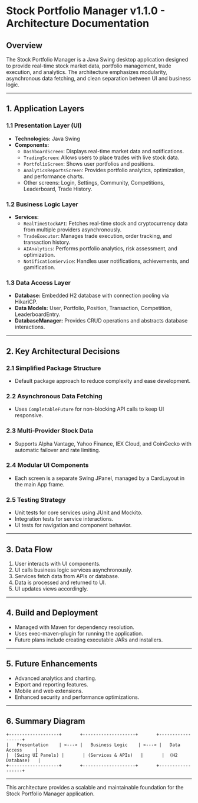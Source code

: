 # Stock Portfolio Manager v1.1.0 - Architecture Documentation

## Overview
The Stock Portfolio Manager is a Java Swing desktop application designed to provide real-time stock market data, portfolio management, trade execution, and analytics. The architecture emphasizes modularity, asynchronous data fetching, and clean separation between UI and business logic.

---

## 1. Application Layers

### 1.1 Presentation Layer (UI)
- **Technologies:** Java Swing
- **Components:**
  - `DashboardScreen`: Displays real-time market data and notifications.
  - `TradingScreen`: Allows users to place trades with live stock data.
  - `PortfolioScreen`: Shows user portfolios and positions.
  - `AnalyticsReportsScreen`: Provides portfolio analytics, optimization, and performance charts.
  - Other screens: Login, Settings, Community, Competitions, Leaderboard, Trade History.

### 1.2 Business Logic Layer
- **Services:**
  - `RealTimeStockAPI`: Fetches real-time stock and cryptocurrency data from multiple providers asynchronously.
  - `TradeExecutor`: Manages trade execution, order tracking, and transaction history.
  - `AIAnalytics`: Performs portfolio analytics, risk assessment, and optimization.
  - `NotificationService`: Handles user notifications, achievements, and gamification.

### 1.3 Data Access Layer
- **Database:** Embedded H2 database with connection pooling via HikariCP.
- **Data Models:** User, Portfolio, Position, Transaction, Competition, LeaderboardEntry.
- **DatabaseManager:** Provides CRUD operations and abstracts database interactions.

---

## 2. Key Architectural Decisions

### 2.1 Simplified Package Structure
- Default package approach to reduce complexity and ease development.

### 2.2 Asynchronous Data Fetching
- Uses `CompletableFuture` for non-blocking API calls to keep UI responsive.

### 2.3 Multi-Provider Stock Data
- Supports Alpha Vantage, Yahoo Finance, IEX Cloud, and CoinGecko with automatic failover and rate limiting.

### 2.4 Modular UI Components
- Each screen is a separate Swing JPanel, managed by a CardLayout in the main App frame.

### 2.5 Testing Strategy
- Unit tests for core services using JUnit and Mockito.
- Integration tests for service interactions.
- UI tests for navigation and component behavior.

---

## 3. Data Flow

1. User interacts with UI components.
2. UI calls business logic services asynchronously.
3. Services fetch data from APIs or database.
4. Data is processed and returned to UI.
5. UI updates views accordingly.

---

## 4. Build and Deployment

- Managed with Maven for dependency resolution.
- Uses exec-maven-plugin for running the application.
- Future plans include creating executable JARs and installers.

---

## 5. Future Enhancements

- Advanced analytics and charting.
- Export and reporting features.
- Mobile and web extensions.
- Enhanced security and performance optimizations.

---

## 6. Summary Diagram

```
+-------------------+       +--------------------+       +------------------+
|   Presentation    | <---> |   Business Logic    | <---> |   Data Access     |
|  (Swing UI Panels) |       | (Services & APIs)   |       |  (H2 Database)   |
+-------------------+       +--------------------+       +------------------+
```

---

This architecture provides a scalable and maintainable foundation for the Stock Portfolio Manager application.
